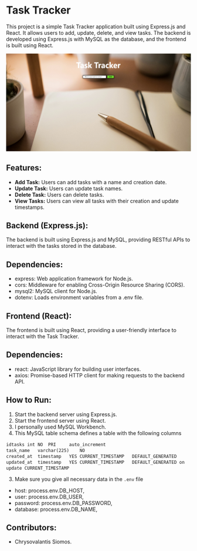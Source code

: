 # Task Tracker

This project is a simple Task Tracker application built using Express.js and React. It allows users to add, update, delete, and view tasks. The backend is developed using Express.js with MySQL as the database, and the frontend is built using React.

![Home](./Home.png)

## Features:

- **Add Task:** Users can add tasks with a name and creation date.
- **Update Task:** Users can update task names.
- **Delete Task:** Users can delete tasks.
- **View Tasks:** Users can view all tasks with their creation and update timestamps.

## Backend (Express.js):

The backend is built using Express.js and MySQL, providing RESTful APIs to interact with the tasks stored in the database.

## Dependencies:

- express: Web application framework for Node.js.
- cors: Middleware for enabling Cross-Origin Resource Sharing (CORS).
- mysql2: MySQL client for Node.js.
- dotenv: Loads environment variables from a .env file.

## Frontend (React):

The frontend is built using React, providing a user-friendly interface to interact with the Task Tracker.

## Dependencies:

- react: JavaScript library for building user interfaces.
- axios: Promise-based HTTP client for making requests to the backend API.

## How to Run:

1. Start the backend server using Express.js.
2. Start the frontend server using React.
3. I personally used MySQL Workbench.
4. This MySQL table schema defines a table with the following columns

```
idtasks	int	NO	PRI		auto_increment
task_name	varchar(225)	NO
created_at	timestamp	YES	CURRENT_TIMESTAMP	DEFAULT_GENERATED
updated_at	timestamp	YES	CURRENT_TIMESTAMP	DEFAULT_GENERATED on update CURRENT_TIMESTAMP
```

3. Make sure you give all necessary data in the `.env` file

- host: process.env.DB_HOST,
- user: process.env.DB_USER,
- password: process.env.DB_PASSWORD,
- database: process.env.DB_NAME,

## Contributors:

- Chrysovalantis Siomos.
